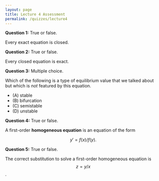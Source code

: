 ```yaml
---
layout: page
title: Lecture 4 Assessment
permalink: /quizzes/lecture4
---
```



**Question 1:**  True or false.

Every exact equation is closed.

**Question 2:**  True or false.

Every closed equation is exact.

**Question 3:**  Multiple choice.

Which of the following is a type of equilibrium value that we talked about but which is *not* featured by this equation.
* (A) stable
* (B) bifurcation
* (C) semistable
* (D) unstable

**Question 4:** True or false.

A first-order **homogeneous equation** is an equation of the form

$$y' = f(x)/f(y).$$

**Question 5:** True or false.

The correct substitution to solve a first-order homogeneous equation is $$z = y/x$$.

